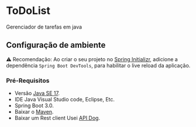# ToDoList
Gerenciador de tarefas em java

## Configuração de ambiente

⚠️ Recomendação: Ao criar o seu projeto no [Spring Initializr](https://start.spring.io/), adicione a dependência `Spring Boot DevTools`, para habilitar o live reload da aplicação.

### Pré-Requisitos

* Versão [Java SE 17](https://download.oracle.com/java/17/archive/jdk-17.0.6_windows-x64_bin.msi).
* IDE Java Visual Studio code, Eclipse, Etc.
* Spring Boot 3.0.
* Baixar o [Maven](https://dlcdn.apache.org/maven/maven-3/3.9.5/binaries/apache-maven-3.9.5-bin.zip).
* Baixar um Rest client Usei [API Dog](https://apidog.com/download/).
